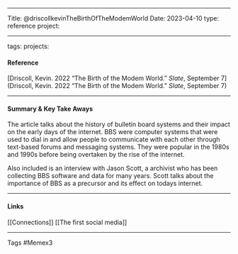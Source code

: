 -----

Title: @driscollkevinTheBirthOfTheModemWorld Date: 2023-04-10 type: reference project:

-----
tags: projects:

#### Reference

[Driscoll, Kevin. 2022 “The Birth of the Modem World.” _Slate_, September 7](Driscoll, Kevin. 2022 “The Birth of the Modem World.” _Slate_, September 7)

----
#### Summary & Key Take Aways

The article talks about the history of bulletin board systems and their impact on the early days of the internet. BBS were computer systems that were used to dial in and allow people to communicate with each other through text-based forums and messaging systems. They were popular in the 1980s and 1990s before being overtaken by the rise of the internet.

Also included is an interview with Jason Scott, a archivist who has been collecting BBS software and data for many years. Scott talks about the importance of BBS as a precursor and its effect on todays internet.

----

#### Links
[[Connections]]
[[The first social media]]

------
Tags #Memex3